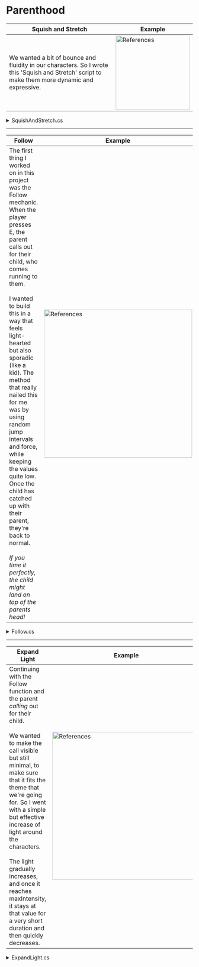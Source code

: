 # Parenthood

| Squish and Stretch | Example |
| --- | --- |
| We wanted a bit of bounce and fluidity in our characters. So I wrote this 'Squish and Stretch' script to make them more dynamic and expressive. | <img src="/Gifs/Parenthood_SaS.gif" alt="References" width="200" height="auto"> |

<details>
<summary>SquishAndStretch.cs</summary>

```cs
public class SquishAndStretch : MonoBehaviour
{
    public Transform Sprite;
    public float Stretch = 0.1f;
    [SerializeField] private Transform squashParent;

    private Rigidbody2D _rigidbody;
    private Vector3 _originalScale;

    private void Start()
    {
        _rigidbody = GetComponent<Rigidbody2D>();
        _originalScale = Sprite.transform.localScale;

        if (!squashParent)
            squashParent = new GameObject($"_squash_{name}").transform;
    }

    private void Update()
    {
        Sprite.parent = transform;
        Sprite.localPosition = Vector3.zero;
        Sprite.localScale = _originalScale;
        Sprite.localRotation = Quaternion.identity;

        squashParent.localScale = Vector3.one;
        squashParent.position = transform.position;

        Vector3 velocity = _rigidbody.velocity;

        if (velocity.sqrMagnitude > 0.01f)
            squashParent.rotation = Quaternion.FromToRotation(Vector3.right, velocity);

        float scaleX = 1.0f + (velocity.magnitude * Stretch);
        float scaleY = 1.0f / scaleX;

        Sprite.parent = squashParent;
        squashParent.localScale = new Vector3(scaleX, scaleY, 1.0f);
    }
}


```
</details>

---

| Follow | Example |
| --- | --- |
| The first thing I worked on in this project was the Follow mechanic. When the player presses E, the parent calls out for their child, who comes running to them. <br> <br> I wanted to build this in a way that feels light-hearted but also sporadic (like a kid). The method that really nailed this for me was by using random jump intervals and force, while keeping the values quite low. Once the child has catched up with their parent, they're back to normal. <br> <br> _If you time it perfectly, the child might land on top of the parents head!_ | <img src="/Gifs/Parenthood_Follow.gif" alt="References" width="400" height="auto"> |

<details>
<summary>Follow.cs</summary>
  
```cs
public class Follow : MonoBehaviour
{
  [SerializeField] Transform groundCheck;
  [SerializeField] LayerMask groundLayer;
  [SerializeField] float groundCheckRadius = 0.1f;

  public Transform target;

  private SpriteRenderer sprite;
  private Rigidbody2D rb;

  public bool isFollowing;
  public bool isGrounded;

  public float maxSpeed = 5f;
  public float acceleration = 10f;
  public float stoppingDistance = 1f;
  public float minJumpInterval = 0.5f;
  public float maxJumpInterval = 1.5f;
  public float minJumpForce = 3f;
  public float maxJumpForce = 4.5f; 

  private float timeSinceLastJump = 0f;
  private float jumpInterval = 0f;
  private float jumpForce = 0f;

  void Start()
  {
    rb = GetComponent<Rigidbody2D>();
    sprite = GetComponentInChildren<SpriteRenderer>();
  }

  void Update()
  {
      if (Input.GetKeyDown(KeyCode.E) && !isFollowing)
          isFollowing = true;
  
      if (isFollowing)
          FollowParent();
  
      isGrounded = Physics2D.OverlapCircle(groundCheck.position, groundCheckRadius, groundLayer);
  
      timeSinceLastJump += Time.deltaTime;
  
      if (isGrounded && isFollowing && timeSinceLastJump >= jumpInterval)
      {
          Jump();
          SetRandomJumpInterval();
          SetRandomJumpForce();
      }
  }
  
  public void FollowParent()
  {
      Vector2 direction = new Vector2(target.position.x - transform.position.x, 0);
      float distance = direction.magnitude;
  
      if (distance > stoppingDistance)
      {
          float speedToApply = Mathf.Min(maxSpeed, rb.velocity.magnitude + acceleration * Time.deltaTime);
          rb.velocity = new Vector2(direction.normalized.x * speedToApply, rb.velocity.y);
  
          sprite.flipX = direction.x < 0;
      }
  }

  private void Jump()
  {
      rb.AddForce(Vector2.up * jumpForce, ForceMode2D.Impulse);
  
      timeSinceLastJump = 0f;
  }
  
  private void SetRandomJumpInterval()
  {
      jumpInterval = Random.Range(minJumpInterval, maxJumpInterval);
  }
  
  private void SetRandomJumpForce()
  {
      jumpForce = Random.Range(minJumpForce, maxJumpForce);
  }

  void OnCollisionEnter2D(Collision2D collision)
  {
      if (collision.transform == target)
          isFollowing = false;
  }
}

```
</details>

---

| Expand Light | Example |
| --- | --- |
| Continuing with the Follow function and the parent _calling_ out for their child. <br> <br> We wanted to make the call visible but still minimal, to make sure that it fits the theme that we're going for. So I went with a simple but effective increase of light around the characters. <br> <br> The light gradually increases, and once it reaches maxIntensity, it stays at that value for a very short duration and then quickly decreases. | <img src="/Gifs/Parenthood_Light.gif" alt="References" width="400" height="auto"> |

<details>
<summary>ExpandLight.cs</summary>
  
```cs
public class ExpandLight : MonoBehaviour
{
  public Light2D light2D;
  public float expansionDuration = 3f;
  public float maxIntensity = 1f;
  
  private bool isExpanding = false;

  void Update()
  {
      if (Input.GetKeyDown(KeyCode.E) && !isExpanding)
      StartCoroutine(BurstLight());
  }
    
  IEnumerator BurstLight()
  {
      isExpanding = true;
  
      light2D.intensity = 0f;
  
      float elapsedTime = 0f;
      while (elapsedTime < expansionDuration)
      {
          light2D.intensity = Mathf.Lerp(0f, maxIntensity, elapsedTime / expansionDuration);
          elapsedTime += Time.deltaTime;
          yield return null;
      }
  
      yield return new WaitForSeconds(0.5f);
  
      elapsedTime = 0f;
      while (elapsedTime < 0.5f)
      {
          light2D.intensity = Mathf.Lerp(maxIntensity, 0f, elapsedTime / 0.5f);
          elapsedTime += Time.deltaTime;
          yield return null;
      }
  
      light2D.intensity = 0f;
  
      isExpanding = false;
  }
}

```
</details>
